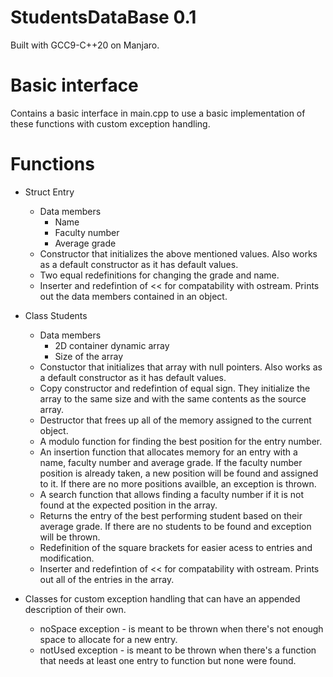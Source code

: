 # StudentsDataBase 0.1
Built with GCC9-C++20 on Manjaro.

# Basic interface
Contains a basic interface in main.cpp to use a basic implementation of these functions with custom exception handling.

# Functions
* Struct Entry
  - Data members
    - Name
    - Faculty number
    - Average grade
  - Constructor that initializes the above mentioned values. Also works as a default constructor as it has default values.
  - Two equal redefinitions for changing the grade and name.
  - Inserter and redefintion of << for compatability with ostream. Prints out the data members contained in an object.

* Class Students
  - Data members
    - 2D container dynamic array
    - Size of the array
  - Constuctor that initializes that array with null pointers. Also works as a default constructor as it has default values.
  - Copy constructor and redefintion of equal sign. They initialize the array to the same size and with the same contents as the source array.
  - Destructor that frees up all of the memory assigned to the current object.
  - A modulo function for finding the best position for the entry number.
  - An insertion function that allocates memory for an entry with a name, faculty number and average grade. If the faculty number position is already taken, a new position will be found and assigned to it. If there are no more positions availble, an exception is thrown.
  - A search function that allows finding a faculty number if it is not found at the expected position in the array.
  - Returns the entry of the best performing student based on their average grade. If there are no students to be found and exception will be thrown.
  - Redefinition of the square brackets for easier acess to entries and modification. 
  - Inserter and redefintion of << for compatability with ostream. Prints out all of the entries in the array.

* Classes for custom exception handling that can have an appended description of their own.
  - noSpace exception - is meant to be thrown when there's not enough space to allocate for a new entry.
  - notUsed exception - is meant to be thrown when there's a function that needs at least one entry to function but none were found. 
  
